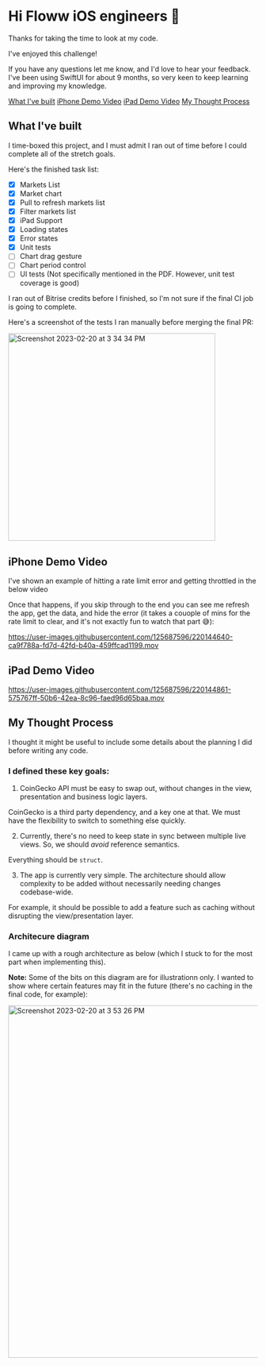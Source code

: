 # Hi Floww iOS engineers 👋

Thanks for taking the time to look at my code.

I've enjoyed this challenge!

If you have any questions let me know, and I'd love to hear your feedback. I've been using SwiftUI for about 9 months, so very keen to keep learning and improving my knowledge.

[What I've built](#what-ive-built)
[iPhone Demo Video](#iphone-demo-video)
[iPad Demo Video](#ipad-demo-video)
[My Thought Process](#my-thought-process)

## What I've built

I time-boxed this project, and I must admit I ran out of time before I could complete all of the stretch goals.

Here's the finished task list:

- [x] Markets List
- [x] Market chart
- [x] Pull to refresh markets list
- [x] Filter markets list
- [x] iPad Support
- [x] Loading states
- [x] Error states
- [x] Unit tests
- [ ] Chart drag gesture
- [ ] Chart period control
- [ ] UI tests (Not specifically mentioned in the PDF. However, unit test coverage is good)

I ran out of Bitrise credits before I finished, so I'm not sure if the final CI job is going to complete.

Here's a screenshot of the tests I ran manually before merging the final PR:

<img width="418" alt="Screenshot 2023-02-20 at 3 34 34 PM" src="https://user-images.githubusercontent.com/125687596/220147956-732eb455-bb26-4412-8fa6-82d7ab5fa65b.png">

## iPhone Demo Video

I've shown an example of hitting a rate limit error and getting throttled in the below video

Once that happens, if you skip through to the end you can see me refresh the app, get the data, and hide the error (it takes a couople of mins for the rate limit to clear, and it's not exactly fun to watch that part 😅):

https://user-images.githubusercontent.com/125687596/220144640-ca9f788a-fd7d-42fd-b40a-459ffcad1199.mov

## iPad Demo Video

https://user-images.githubusercontent.com/125687596/220144861-575767ff-50b6-42ea-8c96-faed96d65baa.mov

## My Thought Process

I thought it might be useful to include some details about the planning I did before writing any code.

### I defined these key goals:

1. CoinGecko API must be easy to swap out, without changes in the view, presentation and business logic layers.

CoinGecko is a third party dependency, and a key one at that. We must have the flexibility to switch to something else quickly.
  
2. Currently, there's no need to keep state in sync between multiple live views. So, we should *avoid* reference semantics. 

Everything should be `struct`.

3. The app is currently very simple. The architecture should allow complexity to be added without necessarily needing changes codebase-wide.

For example, it should be possible to add a feature such as caching without disrupting the view/presentation layer.

### Architecure diagram

I came up with a rough architecture as below (which I stuck to for the most part when implementing this).

**Note:** Some of the bits on this diagram are for illustrationn only. I wanted to show where certain features may fit in the future (there's no caching in the final code, for example):

<img width="710" alt="Screenshot 2023-02-20 at 3 53 26 PM" src="https://user-images.githubusercontent.com/125687596/220152082-bb50953a-4479-46eb-82bf-a07a6fb5cf14.png">

